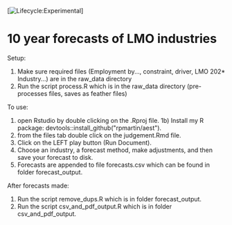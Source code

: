[![Lifecycle:Experimental](https://img.shields.io/badge/Lifecycle-Experimental-339999)]


# 10 year forecasts of LMO industries

Setup:

1) Make sure required files (Employment by..., constraint, driver, LMO 202* Industry...) are in the raw_data directory
2) Run the script process.R which is in the raw_data directory (pre-processes files, saves as feather files)

To use: 

1) open Rstudio by double clicking on the .Rproj file.
1b) Install my R package: devtools::install_github("rpmartin/aest").
2) from the files tab double click on the judgement.Rmd file.
3) Click on the LEFT play button (Run Document).
4) Choose an industry, a forecast method, make adjustments, and then save your forecast to disk.
5) Forecasts are appended to file forecasts.csv which can be found in folder forecast_output.

After forecasts made:

1) Run the script remove_dups.R which is in folder forecast_output.
2) Run the script csv_and_pdf_output.R which is in folder csv_and_pdf_output.